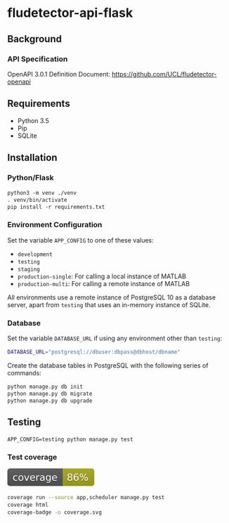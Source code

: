 # fludetector-api-flask

## Background

### API Specification

OpenAPI 3.0.1 Definition Document: https://github.com/UCL/fludetector-openapi

## Requirements

- Python 3.5
- Pip
- SQLite

## Installation

### Python/Flask

```commandline
python3 -m venv ./venv
. venv/bin/activate
pip install -r requirements.txt
```

### Environment Configuration

Set the variable `APP_CONFIG` to one of these values:

- `development`
- `testing`
- `staging`
- `production-single`: For calling a local instance of MATLAB
- `production-multi`: For calling a remote instance of MATLAB

All environments use a remote instance of PostgreSQL 10 as a database server, apart from `testing` that uses an 
in-memory instance of SQLite.

### Database

Set the variable `DATABASE_URL` if using any environment other than `testing`:

```bash
DATABASE_URL="postgresql://dbuser:dbpass@dbhost/dbname"
```

Create the database tables in PostgreSQL with the following series of commands:
```commandline
python manage.py db init
python manage.py db migrate
python manage.py db upgrade
```

## Testing

```
APP_CONFIG=testing python manage.py test
```

### Test coverage

![coverage](coverage.svg)

```bash
coverage run --source app,scheduler manage.py test
coverage html
coverage-badge -o coverage.svg
```